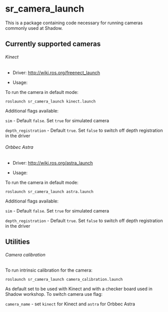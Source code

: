 # sr_camera_launch

This is a package containing code necessary for running cameras commonly used at Shadow.

## Currently supported cameras
###### Kinect
- Driver: <http://wiki.ros.org/freenect_launch>

- Usage:

To run the camera in default mode:

`roslaunch sr_camera_launch kinect.launch`

Additional flags available:

`sim` - Default `false`. Set `true` for simulated camera

`depth_registration` - Default `true`. Set `false` to switch off depth registration in the driver

###### Orbbec Astra
- Driver: <http://wiki.ros.org/astra_launch>

- Usage:

To run the camera in default mode:

`roslaunch sr_camera_launch astra.launch`

Additional flags available:

`sim` - Default `false`. Set `true` for simulated camera

`depth_registration` - Default `true`. Set `false` to switch off depth registration in the driver

## Utilities
###### Camera calibration
To run intrinsic calibration for the camera:

`roslaunch sr_camera_launch camera_calibration.launch`

As default set to be used with Kinect and with a checker board used in Shadow workshop. To switch camera use flag:

`camera_name` - set `kinect` for Kinect and `astra` for Orbbec Astra
